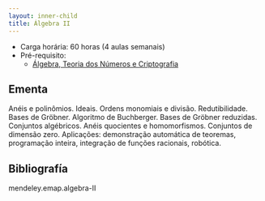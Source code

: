```yaml
---
layout: inner-child
title: Álgebra II
---
```


- Carga horária: 60 horas (4 aulas semanais)
- Pré-requisito:
    - [Álgebra, Teoria dos Números e Criptografia](algebra-teoria-numeros-criptografia.html)

## Ementa 

Anéis e polinômios. Ideais. Ordens monomiais e
divisão. Redutibilidade. Bases de Gröbner. Algoritmo de
Buchberger. Bases de Gröbner reduzidas. Conjuntos algébricos. Anéis
quocientes e homomorfismos. Conjuntos de dimensão zero. Aplicações:
demonstração automática de teoremas, programação inteira, integração
de funções racionais, robótica.


## Bibliografía

mendeley.emap.algebra-II
